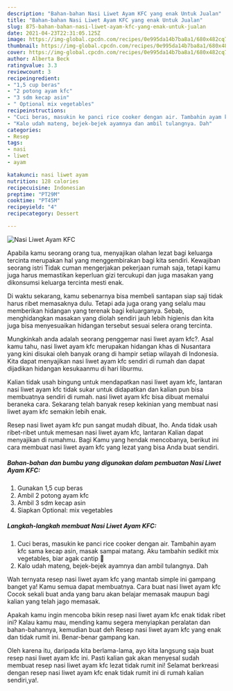 ```yaml
---
description: "Bahan-bahan Nasi Liwet Ayam KFC yang enak Untuk Jualan"
title: "Bahan-bahan Nasi Liwet Ayam KFC yang enak Untuk Jualan"
slug: 875-bahan-bahan-nasi-liwet-ayam-kfc-yang-enak-untuk-jualan
date: 2021-04-23T22:31:05.125Z
image: https://img-global.cpcdn.com/recipes/0e995da14b7ba8a1/680x482cq70/nasi-liwet-ayam-kfc-foto-resep-utama.jpg
thumbnail: https://img-global.cpcdn.com/recipes/0e995da14b7ba8a1/680x482cq70/nasi-liwet-ayam-kfc-foto-resep-utama.jpg
cover: https://img-global.cpcdn.com/recipes/0e995da14b7ba8a1/680x482cq70/nasi-liwet-ayam-kfc-foto-resep-utama.jpg
author: Alberta Beck
ratingvalue: 3.3
reviewcount: 3
recipeingredient:
- "1,5 cup beras"
- "2 potong ayam kfc"
- "3 sdm kecap asin"
- " Optional mix vegetables"
recipeinstructions:
- "Cuci beras, masukin ke panci rice cooker dengan air. Tambahin ayam kfc sama kecap asin, masak sampai matang. Aku tambahin sedikit mix vegetables, biar agak cantip 🌈"
- "Kalo udah mateng, bejek-bejek ayamnya dan ambil tulangnya. Dah"
categories:
- Resep
tags:
- nasi
- liwet
- ayam

katakunci: nasi liwet ayam 
nutrition: 128 calories
recipecuisine: Indonesian
preptime: "PT29M"
cooktime: "PT45M"
recipeyield: "4"
recipecategory: Dessert

---
```



![Nasi Liwet Ayam KFC](https://img-global.cpcdn.com/recipes/0e995da14b7ba8a1/680x482cq70/nasi-liwet-ayam-kfc-foto-resep-utama.jpg)

Apabila kamu seorang orang tua, menyajikan olahan lezat bagi keluarga tercinta merupakan hal yang menggembirakan bagi kita sendiri. Kewajiban seorang istri Tidak cuman mengerjakan pekerjaan rumah saja, tetapi kamu juga harus memastikan keperluan gizi tercukupi dan juga masakan yang dikonsumsi keluarga tercinta mesti enak.

Di waktu  sekarang, kamu sebenarnya bisa membeli santapan siap saji tidak harus ribet memasaknya dulu. Tetapi ada juga orang yang selalu mau memberikan hidangan yang terenak bagi keluarganya. Sebab, menghidangkan masakan yang diolah sendiri jauh lebih higienis dan kita juga bisa menyesuaikan hidangan tersebut sesuai selera orang tercinta. 



Mungkinkah anda adalah seorang penggemar nasi liwet ayam kfc?. Asal kamu tahu, nasi liwet ayam kfc merupakan hidangan khas di Nusantara yang kini disukai oleh banyak orang di hampir setiap wilayah di Indonesia. Kita dapat menyajikan nasi liwet ayam kfc sendiri di rumah dan dapat dijadikan hidangan kesukaanmu di hari liburmu.

Kalian tidak usah bingung untuk mendapatkan nasi liwet ayam kfc, lantaran nasi liwet ayam kfc tidak sukar untuk didapatkan dan kalian pun bisa membuatnya sendiri di rumah. nasi liwet ayam kfc bisa dibuat memalui beraneka cara. Sekarang telah banyak resep kekinian yang membuat nasi liwet ayam kfc semakin lebih enak.

Resep nasi liwet ayam kfc pun sangat mudah dibuat, lho. Anda tidak usah ribet-ribet untuk memesan nasi liwet ayam kfc, lantaran Kalian dapat menyajikan di rumahmu. Bagi Kamu yang hendak mencobanya, berikut ini cara membuat nasi liwet ayam kfc yang lezat yang bisa Anda buat sendiri.

<!--inarticleads1-->

##### Bahan-bahan dan bumbu yang digunakan dalam pembuatan Nasi Liwet Ayam KFC:

1. Gunakan 1,5 cup beras
1. Ambil 2 potong ayam kfc
1. Ambil 3 sdm kecap asin
1. Siapkan  Optional: mix vegetables




<!--inarticleads2-->

##### Langkah-langkah membuat Nasi Liwet Ayam KFC:

1. Cuci beras, masukin ke panci rice cooker dengan air. Tambahin ayam kfc sama kecap asin, masak sampai matang. Aku tambahin sedikit mix vegetables, biar agak cantip 🌈
1. Kalo udah mateng, bejek-bejek ayamnya dan ambil tulangnya. Dah




Wah ternyata resep nasi liwet ayam kfc yang mantab simple ini gampang banget ya! Kamu semua dapat membuatnya. Cara buat nasi liwet ayam kfc Cocok sekali buat anda yang baru akan belajar memasak maupun bagi kalian yang telah jago memasak.

Apakah kamu ingin mencoba bikin resep nasi liwet ayam kfc enak tidak ribet ini? Kalau kamu mau, mending kamu segera menyiapkan peralatan dan bahan-bahannya, kemudian buat deh Resep nasi liwet ayam kfc yang enak dan tidak rumit ini. Benar-benar gampang kan. 

Oleh karena itu, daripada kita berlama-lama, ayo kita langsung saja buat resep nasi liwet ayam kfc ini. Pasti kalian gak akan menyesal sudah membuat resep nasi liwet ayam kfc lezat tidak rumit ini! Selamat berkreasi dengan resep nasi liwet ayam kfc enak tidak rumit ini di rumah kalian sendiri,ya!.

